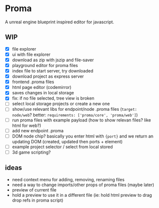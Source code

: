 # Proma

A unreal engine blueprint inspired editor for javascript.

## WIP

- [x] file explorer
- [x] ui with file explorer
- [x] download as zip with jszip and file-saver
- [x] playground editor for proma files
- [x] index file to start server, try downloaded
- [x] download project as express server
- [x] frontend .proma files
- [x] html page editor (codemirror)
- [x] saves changes in local storage
- [x] fix: if no file selected, tree view is broken
- [ ] select local storage projects or create a new one
- [ ] show/use relevant libs for endpoint/node .proma files (`target: node/web`? better: `requirements: ['proma/core', 'proma/web']`)
- [ ] run proma files with example payload (how to show relevan files? like html for web?)
- [ ] add new endpoint .proma
- [ ] DOM node chip? basically you enter html with `{port}` and we return an updating DOM (created, updated then ports + element)
- [ ] example project selector / select from local stored
- [ ] 3d game scripting?

## ideas
- need context menu for adding, removing, renaming files
- need a way to change imports/other props of proma files (maybe later)
- preview of current file
- hold a preview to use it in a different file (ie: hold html preview to drag drop refs in proma script)
